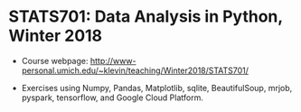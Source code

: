 # STATS701: Data Analysis in Python, Winter 2018

* Course webpage: http://www-personal.umich.edu/~klevin/teaching/Winter2018/STATS701/

* Exercises using Numpy, Pandas, Matplotlib, sqlite, BeautifulSoup, mrjob, pyspark, tensorflow, and Google Cloud Platform.

